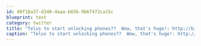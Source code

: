 ```yaml
---
id: 80f18a37-d340-4aaa-b03b-9b6f472ca15c
blueprint: text
category: twitter
title: "Telus to start unlocking phones??  Wow, that's huge!: http://bit.ly/eh3ASE"
caption: "Telus to start unlocking phones??  Wow, that's huge!: http://bit.ly/eh3ASE"
---
```

